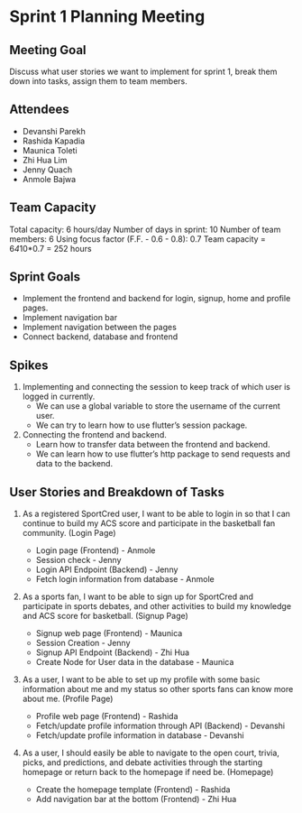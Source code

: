 # Sprint 1 Planning Meeting 

## Meeting Goal
Discuss what user stories we want to implement for sprint 1, break them down into tasks, assign them to team members. 

## Attendees
- Devanshi Parekh
- Rashida Kapadia
- Maunica Toleti
- Zhi Hua Lim 
- Jenny Quach
- Anmole Bajwa

## Team Capacity
Total capacity: 6 hours/day
Number of days in sprint: 10
Number of team members: 6
Using focus factor (F.F. - 0.6 - 0.8): 0.7
Team capacity = 6*4*10*0.7 = 252 hours

## Sprint Goals
- Implement the frontend and backend for login, signup, home and profile pages.
- Implement navigation bar
- Implement navigation between the pages
- Connect backend, database and frontend

## Spikes
1. Implementing and connecting the session to keep track of which user is logged in currently.
    - We can use a global variable to store the username of the current user.
    - We can try to learn how to use flutter’s session package.
2. Connecting the frontend and backend.
    - Learn how to transfer data between the frontend and backend.
    - We can learn how to use flutter’s http package to send requests and data to the backend.
    
## User Stories and Breakdown of Tasks
1. As a registered SportCred user, I want to be able to login in so that I can continue to build my ACS score and participate in the basketball fan community. (Login Page)
    - Login page (Frontend) - Anmole  
    - Session check - Jenny  
    - Login API Endpoint (Backend) - Jenny  
    - Fetch login information from database - Anmole    

2. As a sports fan, I want to be able to sign up for SportCred and participate in sports debates, and other activities to build my knowledge and ACS score for basketball. (Signup Page)
    - Signup web page (Frontend) - Maunica  
    - Session Creation - Jenny  
    - Signup API Endpoint (Backend) - Zhi Hua  
    - Create Node for User data in the database - Maunica    

3. As a user, I want to be able to set up my profile with some basic information about me and my status so other sports fans can know more about me. (Profile Page)
    - Profile web page (Frontend) - Rashida  
    - Fetch/update profile information through API (Backend) - Devanshi   
    - Fetch/update profile information in database - Devanshi  

4. As a user, I should easily be able to navigate to the open court, trivia, picks, and predictions, and debate activities through the starting homepage or return back to the homepage if need be. (Homepage)
    - Create the homepage template (Frontend) - Rashida
    - Add navigation bar at the bottom (Frontend) - Zhi Hua


